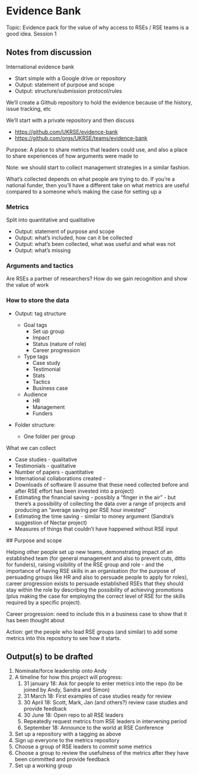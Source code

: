 # Evidence Bank 

Topic: Evidence pack for the value of why access to RSEs / RSE teams is a good idea.
Session 1 

## Notes from discussion

International evidence bank
* Start simple with a Google drive or repository
* Output: statement of purpose and scope
* Output: structure/submission protocol/rules

We’ll create a Github repository to hold the evidence because of the history, issue tracking, etc

We’ll start with a private repository and then discuss
* https://github.com/UKRSE/evidence-bank
* https://github.com/orgs/UKRSE/teams/evidence-bank

Purpose: A place to share metrics that leaders could use, and also a place to share experiences of how arguments were made to 

Note: we should start to collect management strategies in a similar fashion.

What’s collected depends on what people are trying to do. If you’re a national funder, then you’ll have a different take on what metrics are useful compared to a someone who’s making the case for setting up a 

### Metrics

Split into quantitative and qualitative
* Output: statement of purpose and scope
* Output: what’s included, how can it be collected
* Output: what’s been collected, what was useful and what was not
* Output: what’s missing

### Arguments and tactics
Are RSEs a partner of researchers? How do we gain recognition and show the value of work

### How to store the data
* Output: tag structure
  + Goal tags
    - Set up group
    - Impact
    - Status (nature of role)
    - Career progression
  + Type tags
    - Case study
    - Testimonial
    - Stats
    - Tactics
    - Business case
  + Audience
    - HR
    - Management
    - Funders

* Folder structure:
    - One folder per group

What we can collect
* Case studies - qualitative
* Testimonials - qualitative
* Number of papers - quantitative
* International collaborations created - 
* Downloads of software (I assume that these need collected before and after RSE effort has been invested into a project)
* Estimating the financial saving - possibly a “finger in the air” - but there’s a possibility of collecting the data over a range of projects and producing an “average saving per RSE hour invested”
* Estimating the time saving - similar to money argument (Sandra’s suggestion of Nectar project)
* Measures of things that couldn’t have happened without RSE input


## Purpose and scope

Helping other people set up new teams, demonstrating impact of an established team (for general management and also to prevent cuts, ditto for funders), raising visibility of the RSE group and role - and the importance of having RSE skills in an organisation (for the purpose of persuading groups like HR and also to persuade people to apply for roles), career progression exists to persuade established RSEs that they should stay within the role by describing the possibility of achieving promotions (plus making the case for employing the correct level of RSE for the skills required by a specific project). 

Career progression: need to include this in a business case to show that it has been thought about

Action: get the people who lead RSE groups (and similar) to add some metrics into this repository to see how it starts.

## Output(s) to be drafted


1. Nominate/force leadership onto Andy
2. A timeline for how this project will progress:
   1. 31 january 18: Ask for people to enter metrics into the repo (to be joined by Andy, Sandra and Simon)
   2. 31 March 18: First examples of case studies ready for review
   3. 30 April 18: Scott, Mark, Jan (and others?) review case studies and provide feedback
   4. 30 June 18: Open repo to all RSE leaders
   5. Repeatedly request metrics from RSE leaders in intervening period
   6. September 18: Announce to the world at RSE Conference
3. Set up a repository with a tagging as above
4. Sign up everyone to the metrics repository
5. Choose a group of RSE leaders to commit some metrics
6. Choose a group to review the usefulness of the metrics after they have been committed and provide feedback
7. Set up a working group

